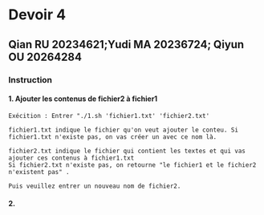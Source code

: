 # Devoir 4 
## Qian RU 20234621;Yudi MA 20236724; Qiyun OU 20264284

### Instruction 

#### 1. Ajouter les contenus de fichier2 à fichier1 
    Exécition : Entrer "./1.sh 'fichier1.txt' 'fichier2.txt' 

    fichier1.txt indique le fichier qu'on veut ajouter le conteu. Si fichier1.txt n'existe pas, on vas créer un avec ce nom là. 
    
    fichier2.txt indique le fichier qui contient les textes et qui vas ajouter ces contenus à fichier1.txt 
    Si fichier2.txt n'existe pas, on retourne "le fichier1 et le fichier2 n'existent pas" . 

    Puis veuillez entrer un nouveau nom de fichier2. 

#### 2. 
